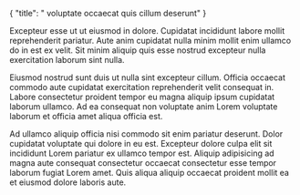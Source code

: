 {
  "title": " voluptate occaecat quis cillum deserunt"
}

Excepteur esse ut ut eiusmod in dolore. Cupidatat incididunt labore mollit reprehenderit pariatur. Aute anim cupidatat nulla minim mollit enim ullamco do in est ex velit. Sit minim aliquip quis esse nostrud excepteur nulla exercitation laborum sint nulla.

Eiusmod nostrud sunt duis ut nulla sint excepteur cillum. Officia occaecat commodo aute cupidatat exercitation reprehenderit velit consequat in. Labore consectetur proident tempor eu magna aliquip ipsum cupidatat laborum ullamco. Ad ea consequat non voluptate anim Lorem voluptate laborum et officia amet aliqua officia est.

Ad ullamco aliquip officia nisi commodo sit enim pariatur deserunt. Dolor cupidatat voluptate qui dolore in eu est. Excepteur dolore culpa elit sit incididunt Lorem pariatur ex ullamco tempor est. Aliquip adipisicing ad magna aute consequat consectetur occaecat consectetur esse tempor laborum fugiat Lorem amet. Quis aliqua aliquip occaecat proident mollit ea et eiusmod dolore laboris aute.